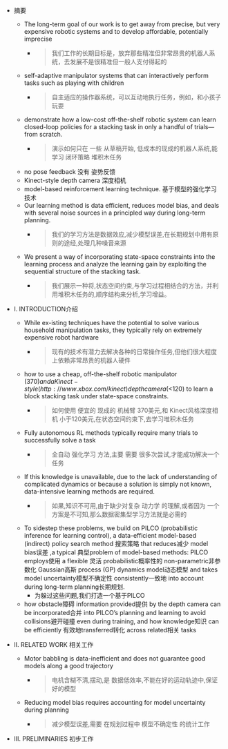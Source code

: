 ##

- 摘要
    - The long-term goal of our work is to get away from precise, but very expensive robotic systems and to develop affordable, potentially imprecise
        - > 我们工作的长期目标是，放弃那些精准但非常昂贵的机器人系统，去发展不是很精准但一般人支付得起的
    - self-adaptive manipulator systems that can interactively perform tasks such as playing with children
        - > 自主适应的操作器系统，可以互动地执行任务，例如，和小孩子玩耍
     - demonstrate how a low-cost off-the-shelf robotic system can learn closed-loop policies for a stacking task in only a handful of trials—from scratch. 
        - >演示如何只在 一些 从草稿开始, 低成本的现成的机器人系统,能学习 闭环策略 堆积木任务 
     - no pose feedback 没有 姿势反馈  
     - Kinect-style depth camera 深度相机
     - model-based reinforcement learning technique. 基于模型的强化学习技术
     - Our learning method is data efficient, reduces model bias, and deals with several noise sources in a principled way during long-term planning.
        - >我们的学习方法是数据效应,减少模型误差,在长期规划中用有原则的途经,处理几种噪音来源
     - We present a way of incorporating state-space constraints into the learning process and analyze the learning gain by exploiting the sequential structure of the stacking task.
        - >我们展示一种将,状态空间约束,与学习过程相结合的方法，并利用堆积木任务的,顺序结构来分析,学习增益。

- I. INTRODUCTION介绍
    -  While ex-isting techniques have the potential to solve various household manipulation tasks, they typically rely on extremely expensive robot hardware
        - > 现有的技术有潜力去解决各种的日常操作任务,但他们很大程度上依赖非常昂贵的机器人硬件
    - how to use a cheap, off-the-shelf robotic manipulator ($370) and a Kinect- style (http://www.xbox.com/kinect) depth camera (<$120) to learn a block stacking task under state-space constraints.
        - > 如何使用 便宜的 现成的 机械臂 370美元,和 Kinect风格深度相机 小于120美元,在状态空间约束下,去学习堆积木任务
    - Fully autonomous RL methods typically require many trials to successfully solve a task
        - > 全自动 强化学习 方法,主要 需要 很多次尝试,才能成功解决一个任务
    - If this knowledge is unavailable, due to the lack of understanding of complicated dynamics or because a solution is simply not known, data-intensive learning methods are required. 
        - > 如果,知识不可用,由于缺少对复杂 动力学 的理解,或者因为 一个方案是不可知,那么数据密集型学习方法就是必需的
    - To sidestep these problems, we build on PILCO (probabilistic inference for learning control), a data-efficient model-based (indirect) policy search method 搜索策略 that reduces减少 model bias误差 ,a typical 典型problem of model-based methods: PILCO employs使用 a flexible 灵活 probabilistic概率性的 non-parametric非参数化  Gaussian高斯 process (GP) dynamics model动态模型 and takes model uncertainty模型不确定性 consistently一致地 into account during long-term planning长期规划. 
       - 为躲过这些问题,我们打造一个基于PILCO
    - how obstacle障碍 information provided提供 by the depth camera can be incorporated合并 into PILCO’s planning and learning to avoid collisions避开碰撞 even during training, and how knowledge知识 can be efficiently 有效地transferred转化 across related相关 tasks
    
- II. RELATED WORK  相关工作  
    - Motor babbling is data-inefficient and does not guarantee good models along a good trajectory
        - >电机含糊不清,摆动,是 数据低效率,不能在好的运动轨迹中,保证好的模型
    - Reducing model bias requires accounting for model uncertainty during planning
        - > 减少模型误差,需要 在规划过程中 模型不确定性 的统计工作
        
- III. PRELIMINARIES 初步工作        